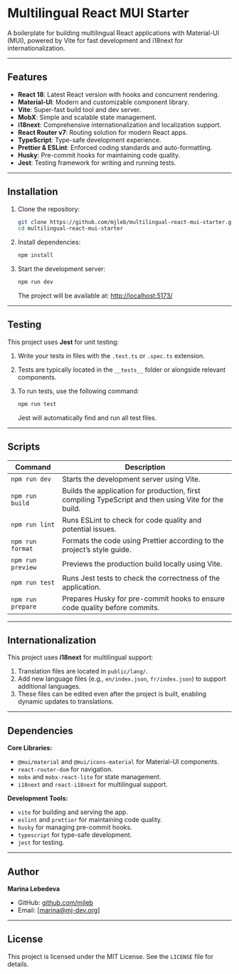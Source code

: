 # Multilingual React MUI Starter

A boilerplate for building multilingual React applications with Material-UI (MUI), powered by Vite for fast development and i18next for internationalization.

---

## Features

- **React 18**: Latest React version with hooks and concurrent rendering.
- **Material-UI**: Modern and customizable component library.
- **Vite**: Super-fast build tool and dev server.
- **MobX**: Simple and scalable state management.
- **i18next**: Comprehensive internationalization and localization support.
- **React Router v7**: Routing solution for modern React apps.
- **TypeScript**: Type-safe development experience.
- **Prettier & ESLint**: Enforced coding standards and auto-formatting.
- **Husky**: Pre-commit hooks for maintaining code quality.
- **Jest**: Testing framework for writing and running tests.

---

## Installation

1. Clone the repository:

   ```bash
   git clone https://github.com/mjleb/multilingual-react-mui-starter.git
   cd multilingual-react-mui-starter
   ```

2. Install dependencies:

   ```bash
   npm install
   ```

3. Start the development server:

   ```bash
   npm run dev
   ```

   The project will be available at: [http://localhost:5173/](http://localhost:5173/)

---

## Testing

This project uses **Jest** for unit testing:

1. Write your tests in files with the `.test.ts` or `.spec.ts` extension.
2. Tests are typically located in the `__tests__` folder or alongside relevant components.
3. To run tests, use the following command:

   ```bash
   npm run test
   ```

   Jest will automatically find and run all test files.

---

## Scripts

| Command           | Description                                                                                          |
| ----------------- | ---------------------------------------------------------------------------------------------------- |
| `npm run dev`     | Starts the development server using Vite.                                                            |
| `npm run build`   | Builds the application for production, first compiling TypeScript and then using Vite for the build. |
| `npm run lint`    | Runs ESLint to check for code quality and potential issues.                                          |
| `npm run format`  | Formats the code using Prettier according to the project’s style guide.                              |
| `npm run preview` | Previews the production build locally using Vite.                                                    |
| `npm run test`    | Runs Jest tests to check the correctness of the application.                                         |
| `npm run prepare` | Prepares Husky for pre-commit hooks to ensure code quality before commits.                           |

---

## Internationalization

This project uses **i18next** for multilingual support:

1. Translation files are located in `public/lang/`.
2. Add new language files (e.g., `en/index.json`, `fr/index.json`) to support additional languages.
3. These files can be edited even after the project is built, enabling dynamic updates to translations.

---

## Dependencies

**Core Libraries:**

- `@mui/material` and `@mui/icons-material` for Material-UI components.
- `react-router-dom` for navigation.
- `mobx` and `mobx-react-lite` for state management.
- `i18next` and `react-i18next` for multilingual support.

**Development Tools:**

- `vite` for building and serving the app.
- `eslint` and `prettier` for maintaining code quality.
- `husky` for managing pre-commit hooks.
- `typescript` for type-safe development.
- `jest` for testing.

---

## Author

**Marina Lebedeva**

- GitHub: [github.com/mjleb](https://github.com/mjleb)
- Email: [marina@mj-dev.org]

---

## License

This project is licensed under the MIT License. See the `LICENSE` file for details.

